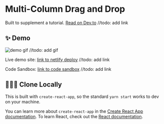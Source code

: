 # Multi-Column Drag and Drop

Built to supplement a tutorial. [Read on Dev.to]() //todo: add link

## ✨️ Demo

![demo gif]() //todo: add gif

Live demo site: [link to netlify deploy]() //todo: add link

Code Sandbox: [link to code sandbox]() //todo: add link

## 👨🏻‍💻️ Clone Locally

This is built with `create-react-app`, so the standard `yarn start` works to dev on your machine.

You can learn more about `create-react-app` in the [Create React App documentation](https://facebook.github.io/create-react-app/docs/getting-started). To learn React, check out the [React documentation](https://reactjs.org/).
